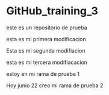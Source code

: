# GitHub_training_3
este es un repositorio de prueba

esta es mi primera modificacion

Esta es mi segunda modifiacion

esta es mi tercera modifiacacion

estoy en mi rama de prueba 1

Hoy junio 22 creo mi rama de prueba 2
